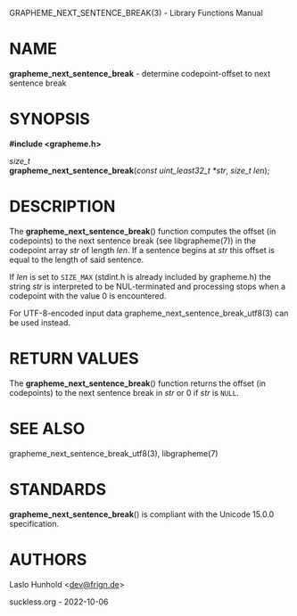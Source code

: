 GRAPHEME\_NEXT\_SENTENCE\_BREAK(3) - Library Functions Manual

# NAME

**grapheme\_next\_sentence\_break** - determine codepoint-offset to next sentence break

# SYNOPSIS

**#include <grapheme.h>**

*size\_t*  
**grapheme\_next\_sentence\_break**(*const uint\_least32\_t \*str*, *size\_t len*);

# DESCRIPTION

The
**grapheme\_next\_sentence\_break**()
function computes the offset (in codepoints) to the next sentence
break (see
libgrapheme(7))
in the codepoint array
*str*
of length
*len*.
If a sentence begins at
*str*
this offset is equal to the length of said sentence.

If
*len*
is set to
`SIZE_MAX`
(stdint.h is already included by grapheme.h) the string
*str*
is interpreted to be NUL-terminated and processing stops when
a codepoint with the value 0 is encountered.

For UTF-8-encoded input
data
grapheme\_next\_sentence\_break\_utf8(3)
can be used instead.

# RETURN VALUES

The
**grapheme\_next\_sentence\_break**()
function returns the offset (in codepoints) to the next sentence
break in
*str*
or 0 if
*str*
is
`NULL`.

# SEE ALSO

grapheme\_next\_sentence\_break\_utf8(3),
libgrapheme(7)

# STANDARDS

**grapheme\_next\_sentence\_break**()
is compliant with the Unicode 15.0.0 specification.

# AUTHORS

Laslo Hunhold <[dev@frign.de](mailto:dev@frign.de)>

suckless.org - 2022-10-06
